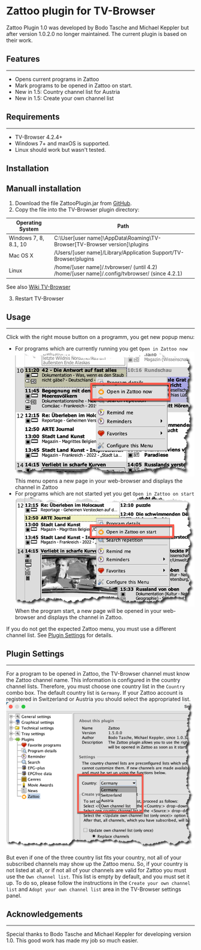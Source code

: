 # Zattoo plugin for TV-Browser

Zattoo Plugin 1.0 was developed by Bodo Tasche and Michael Keppler but after version 1.0.2.0 no longer maintained.
The current plugin is based on their work.

## Features

---

* Opens current programs in Zattoo
* Mark programs to be opened in Zattoo on start.
* New in 1.5: Country channel list for Austria
* New in 1.5: Create your own channel list

## Requirements

---

* TV-Browser 4.2.4+
* Windows 7+ and maxOS is supported.
* Linux should work but wasn't tested.

## Installation

Manuall installation
---

1. Download the file ZattooPlugin.jar from
   [GitHub](https://github.com/sto3014/ZattooPlugin/raw/main/target/ZattooPlugin.jar).
2. Copy the file into the TV-Browser plugin directory:

| Operating System| Path|   
|----|----|   
| Windows 7, 8, 8.1, 10 | C:\User\[user name]\AppData\Roaming\TV-Browser\[TV-Browser version]\plugins|   
| Mac OS X| /Users/[user name]/Library/Application Support/TV-Browser/plugins|  
| Linux| /home/[user name]/.tvbrowser/ (until 4.2) <br /> /home/[user name]/.config/tvbrowser/ (since 4.2.1)|  

See also [Wiki TV-Browser](https://wiki.tvbrowser.org/index.php/Homeverzeichnis)

3. Restart TV-Browser

## Usage

---
Click with the right mouse button on a programm, you get new popup menu:

* For programs which are currently running you get `Open in Zattoo now`  
  ![](./images/OpenInZattoo.png)  
  This menu opens a new page in your web-browser and displays the channel in Zattoo
* For programs which are not started yet you get `Open in Zattoo on start`  
![](./images/OpenInZatooOnStart.png)  
  When the program start, a new page will be opened in your web-browser and displays the channel in Zattoo.
  
If you do not get the expected Zattoo menu, you must use a different channel list. See [Plugin Settings](#plugin_settings) for details.

## Plugin Settings

---
For a program to be opened in Zattoo, the TV-Browser channel must know the Zattoo channel name. This information is
configured in the country channel lists. Therefore, you must choose one country list in the `Country ` combo box. The default
country list is `Germany`. If your Zattoo account is registered in Switzerland or Austria you should select the appropriated 
list.  
![](./images/CountrySettings.png)

But even if one of the three country list fits your country, not all of your subscribed channels may show up the 
Zattoo menu.
So, if your country is not listed at all, or if not all of your channels are valid for Zattoo you must use 
the `Own channel list`. This list is empty by default, and you must set it up. To do so, please follow the 
instructions in the `Create your own channel list` and `Adopt your own channel list` area in the TV-Browser
settings panel.


## Acknowledgements

---
Special thanks to Bodo Tasche and Michael Keppler for developing version 1.0. This good work has made my job 
so much easier.
  

